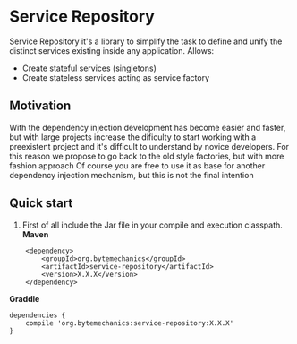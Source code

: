 # Service Repository
Service Repository it's a library to simplify the task to define and unify the distinct services existing inside any application.
Allows:
* Create stateful services (singletons)
* Create stateless services acting as service factory 

## Motivation
With the dependency injection development has become easier and faster, but with large projects increase the dificulty to start working with a preexistent project and it's difficult to understand by novice developers. For this reason we propose to go back to the old style factories, but with more fashion approach
Of course you are free to use it as base for another dependency injection mechanism, but this is not the final intention

## Quick start
1. First of all include the Jar file in your compile and execution classpath.
**Maven**
```Maven
	<dependency>
		<groupId>org.bytemechanics</groupId>
		<artifactId>service-repository</artifactId>
		<version>X.X.X</version>
	</dependency>
```
**Graddle**
```Gradle
dependencies {
    compile 'org.bytemechanics:service-repository:X.X.X'
}
```

